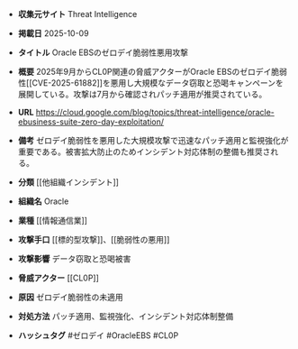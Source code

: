 - **収集元サイト**
Threat Intelligence

- **掲載日**
2025-10-09

- **タイトル**
Oracle EBSのゼロデイ脆弱性悪用攻撃

- **概要**
2025年9月からCL0P関連の脅威アクターがOracle EBSのゼロデイ脆弱性[[CVE-2025-61882]]を悪用し大規模なデータ窃取と恐喝キャンペーンを展開している。攻撃は7月から確認されパッチ適用が推奨されている。

- **URL**
https://cloud.google.com/blog/topics/threat-intelligence/oracle-ebusiness-suite-zero-day-exploitation/

- **備考**
ゼロデイ脆弱性を悪用した大規模攻撃で迅速なパッチ適用と監視強化が重要である。被害拡大防止のためインシデント対応体制の整備も推奨される。

- **分類**
[[他組織インシデント]]

- **組織名**
Oracle

- **業種**
[[情報通信業]]

- **攻撃手口**
[[標的型攻撃]]、[[脆弱性の悪用]]

- **攻撃影響**
データ窃取と恐喝被害

- **脅威アクター**
[[CL0P]]

- **原因**
ゼロデイ脆弱性の未適用

- **対処方法**
パッチ適用、監視強化、インシデント対応体制整備

- **ハッシュタグ**
#ゼロデイ #OracleEBS #CL0P
